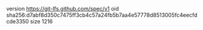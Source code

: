 version https://git-lfs.github.com/spec/v1
oid sha256:d7abf8d350c7475ff3cb4c57a24fb5b7aa4e57778d8513005fc4eecfdcde3350
size 1216
